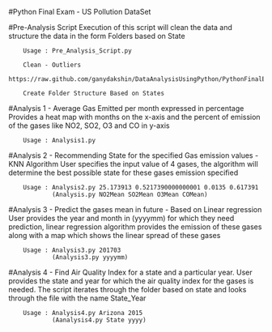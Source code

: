#Python Final Exam - US Pollution DataSet

#Pre-Analysis Script
Execution of this script will clean the data and structure the data in the form Folders based on State

        Usage : Pre_Analysis_Script.py
        
        Clean - Outliers
        https://raw.github.com/ganydakshin/DataAnalysisUsingPython/PythonFinalExam/Screenshots/Screen%20Shot1.png
        
        Create Folder Structure Based on States
        

#Analysis 1 - Average Gas Emitted per month expressed in percentage
Provides a heat map with months on the x-axis and the percent of emission of the gases like NO2, SO2, O3 and CO in y-axis
        
        Usage : Analysis1.py
        

#Analysis 2 - Recommending State for the specified Gas emission values - KNN Algorithm
User specifies the input value of 4 gases, the algorithm will determine the best possible state for these gases emission specified
        
        Usage : Analysis2.py 25.173913 0.5217390000000001 0.0135 0.617391
                (Analysis.py NO2Mean SO2Mean O3Mean COMean)
        
#Analysis 3 - Predict the gases mean in future - Based on Linear regression
User provides the year and month in (yyyymm) for which they need prediction, linear regression algorithm provides the emission of these gases along with a map which shows the linear spread of these gases
        
        Usage : Analysis3.py 201703
                (Analysis3.py yyyymm)

#Analysis 4 - Find Air Quality Index for a state and a particular year. 
User provides the state and year for which the air quality index for the gases is needed. The script iterates through the folder based on state and looks through the file with the name State_Year
        
        Usage : Analysis4.py Arizona 2015
                (Aanalysis4.py State yyyy)
